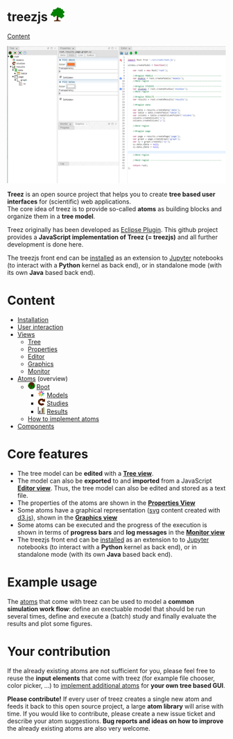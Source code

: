 # treezjs <img src="./icons/tree32.png">
 [Content](./README.md#content)

<img width="650" src="./doc/images/treezjs.png">

**Treez** is an open source project that helps you to create **tree based user interfaces** for (scientific) web applications. <br>The core idea of treez is to provide so-called **atoms** as building blocks and organize them in a **tree model**. 

Treez originally has been developed as [Eclipse Plugin](https://github.com/stefaneidelloth/treez). This github project provides  a **JavaScript implementation of Treez (= treezjs)** and all further development is done here.

The treezjs front end can be [installed](./doc/installation/installation.md) as an extension to [Jupyter](https://jupyter.org/) notebooks (to interact with a **Python** kernel as back end), or in standalone mode (with its own **Java** based back end). 

# Content

* [Installation](./doc/installation/installation.md)
* [User interaction](./doc/userInteraction.md)
* [Views](./doc/views/views.md)
  * [Tree](./doc/views/treeView.md)
  * [Properties](./doc/views/propertiesView.md)
  * [Editor](./doc/views/editorView.md)
  * [Graphics](./doc/views/graphicsView.md)
  * [Monitor](./doc/views/monitorView.md)
* [Atoms](./doc/atoms/atoms.md) (overview)
  * ![](./icons/root.png) [Root](./doc/atoms/root.md)
    * ![](./icons/models.png) [Models](./doc/atoms/model/models.md)
    * ![](./icons/studies.png) [Studies](./doc/atoms/study/studies.md)
    * ![](./icons/results.png) [Results](./doc/atoms/result/results.md)
  * [How to implement atoms](./doc/atoms/howToImplementAtoms.md)
* [Components](./doc/components/components.md)

# Core features

* The tree model can be **edited** with a [**Tree view**](./doc/views/treeView.md). 
* The model can also be **exported** to and **imported** from a JavaScript [**Editor view**](./doc/views/editorView.md). Thus, the tree model can also be edited and stored as a text file. 
* The properties of the atoms are shown in the [**Properties View**](./doc/views/propertiesView.md)
* Some atoms have a graphical representation ([svg](https://en.wikipedia.org/wiki/Scalable_Vector_Graphics) content created with [d3.js](https://d3js.org/)), shown in the [**Graphics view**](./doc/views/graphicsView.md)
* Some atoms can be executed and the progress of the execution is shown in terms of **progress bars** and **log messages** in the [**Monitor view**](./doc/views/monitorView.md)
* The treezjs front end can be [installed](./doc/installation/installation.md) as an extension to to [Jupyter](https://jupyter.org/) notebooks (to interact with a **Python** kernel as back end), or in standalone mode (with its own **Java** based back end). 

# Example usage

The [atoms](./doc/atoms.md) that come with treez can be used to model a **common simulation work flow**: define an exectuable model that should be run several times, define and execute a (batch) study and finally evaluate the results and plot some figures.

# Your contribution

If the already existing atoms are not sufficient for you, please feel free to reuse the **input elements** that come with treez (for example file chooser, color picker, ...) to [implement additional atoms]((./doc/atoms/howToImplementAtoms.md)) for **your own tree based GUI**. 

**Please contribute!** If every user of treez creates a single new atom and feeds it back to this open source project, a large **atom library** will arise with time. If you would like to contribute, please create a new issue ticket and describe your atom suggestions. **Bug reports and ideas on how to improve** the already existing atoms are also very welcome.

